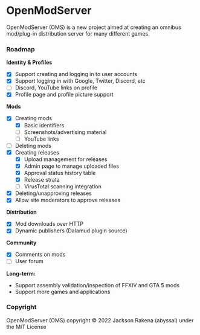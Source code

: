 # OpenModServer
OpenModServer (OMS) is a new project aimed at creating an omnibus mod/plug-in distribution server for many different games.

### Roadmap
**Identity & Profiles**
- [x] Support creating and logging in to user accounts
- [x] Support logging in with Google, Twitter, Discord, etc
- [ ] Discord, YouTube links on profile
- [x] Profile page and profile picture support

**Mods**
- [x] Creating mods
  - [x] Basic identifiers
  - [ ] Screenshots/advertising material
  - [ ] YouTube links
- [ ] Deleting mods
- [x] Creating releases
  - [x] Upload management for releases
  - [x] Admin page to manage uploaded files
  - [x] Approval status history table
  - [x] Release strata
  - [ ] VirusTotal scanning integration
- [x] Deleting/unapproving releases
- [x] Allow site moderators to approve releases

**Distribution**
- [x] Mod downloads over HTTP
- [x] Dynamic publishers (Dalamud plugin source)

**Community**
- [x] Comments on mods
- [ ] User forum
  
**Long-term:**
- Support assembly validation/inspection of FFXIV and GTA 5 mods
- Support more games and applications

### Copyright
OpenModServer (OMS) copyright &copy; 2022 Jackson Rakena (abyssal) under the MIT License